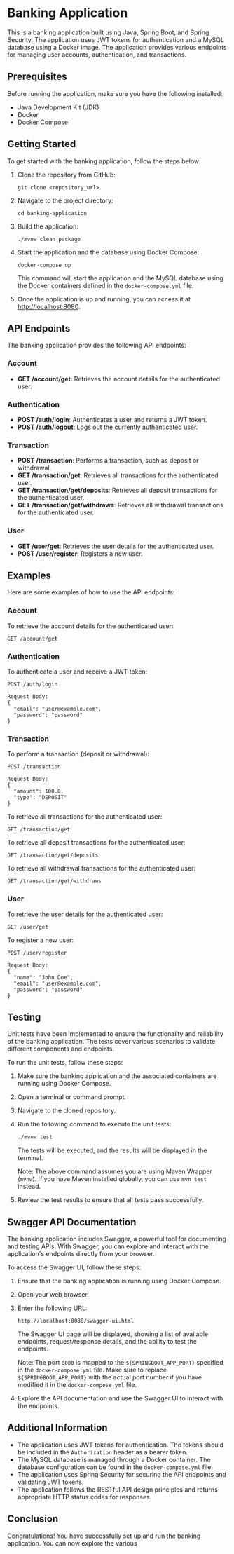 # Banking Application

This is a banking application built using Java, Spring Boot, and Spring Security. The application uses JWT tokens for authentication and a MySQL database using a Docker image. The application provides various endpoints for managing user accounts, authentication, and transactions.

## Prerequisites

Before running the application, make sure you have the following installed:

- Java Development Kit (JDK)
- Docker
- Docker Compose

## Getting Started

To get started with the banking application, follow the steps below:

1. Clone the repository from GitHub:

   ```
   git clone <repository_url>
   ```

2. Navigate to the project directory:

   ```
   cd banking-application
   ```

3. Build the application:

   ```
   ./mvnw clean package
   ```

4. Start the application and the database using Docker Compose:

   ```
   docker-compose up
   ```

   This command will start the application and the MySQL database using the Docker containers defined in the `docker-compose.yml` file.

5. Once the application is up and running, you can access it at [http://localhost:8080](http://localhost:8080).

## API Endpoints

The banking application provides the following API endpoints:

### Account

- **GET /account/get**: Retrieves the account details for the authenticated user.

### Authentication

- **POST /auth/login**: Authenticates a user and returns a JWT token.
- **POST /auth/logout**: Logs out the currently authenticated user.

### Transaction

- **POST /transaction**: Performs a transaction, such as deposit or withdrawal.
- **GET /transaction/get**: Retrieves all transactions for the authenticated user.
- **GET /transaction/get/deposits**: Retrieves all deposit transactions for the authenticated user.
- **GET /transaction/get/withdraws**: Retrieves all withdrawal transactions for the authenticated user.

### User

- **GET /user/get**: Retrieves the user details for the authenticated user.
- **POST /user/register**: Registers a new user.

## Examples

Here are some examples of how to use the API endpoints:

### Account

To retrieve the account details for the authenticated user:

```
GET /account/get
```

### Authentication

To authenticate a user and receive a JWT token:

```
POST /auth/login

Request Body:
{
  "email": "user@example.com",
  "password": "password"
}
```

### Transaction

To perform a transaction (deposit or withdrawal):

```
POST /transaction

Request Body:
{
  "amount": 100.0,
  "type": "DEPOSIT"
}
```

To retrieve all transactions for the authenticated user:

```
GET /transaction/get
```

To retrieve all deposit transactions for the authenticated user:

```
GET /transaction/get/deposits
```

To retrieve all withdrawal transactions for the authenticated user:

```
GET /transaction/get/withdraws
```

### User

To retrieve the user details for the authenticated user:

```
GET /user/get
```

To register a new user:

```
POST /user/register

Request Body:
{
  "name": "John Doe",
  "email": "user@example.com",
  "password": "password"
}
```

## Testing

Unit tests have been implemented to ensure the functionality and reliability of the banking application. The tests cover various scenarios to validate different components and endpoints.

To run the unit tests, follow these steps:

1. Make sure the banking application and the associated containers are running using Docker Compose.

2. Open a terminal or command prompt.

3. Navigate to the cloned repository.

4. Run the following command to execute the unit tests:

   ```bash
   ./mvnw test
   ```

   The tests will be executed, and the results will be displayed in the terminal.

   Note: The above command assumes you are using Maven Wrapper (`mvnw`). If you have Maven installed globally, you can use `mvn test` instead.

5. Review the test results to ensure that all tests pass successfully.


## Swagger API Documentation

The banking application includes Swagger, a powerful tool for documenting and testing APIs. With Swagger, you can explore and interact with the application's endpoints directly from your browser.

To access the Swagger UI, follow these steps:

1. Ensure that the banking application is running using Docker Compose.

2. Open your web browser.

3. Enter the following URL:

   ```
   http://localhost:8080/swagger-ui.html
   ```

   The Swagger UI page will be displayed, showing a list of available endpoints, request/response details, and the ability to test the endpoints.

   Note: The port `8080` is mapped to the `${SPRINGBOOT_APP_PORT}` specified in the `docker-compose.yml` file. Make sure to replace `${SPRINGBOOT_APP_PORT}` with the actual port number if you have modified it in the `docker-compose.yml` file.

4. Explore the API documentation and use the Swagger UI to interact with the endpoints.



## Additional Information

- The application uses JWT tokens for authentication. The tokens should be included in the `Authorization` header as a bearer token.
- The MySQL database is managed through a Docker container. The database configuration can be found in the `docker-compose.yml` file.
- The application uses Spring Security for securing the API endpoints and validating JWT tokens.
- The application follows the RESTful API design principles and returns appropriate HTTP status codes for responses.

## Conclusion

Congratulations! You have successfully set up and run the banking application. You can now explore the various
